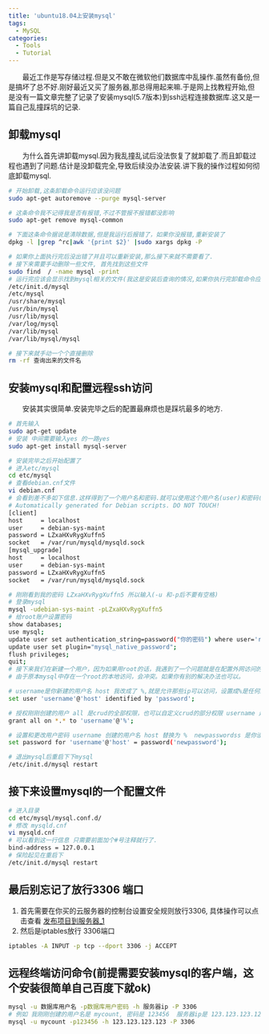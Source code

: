 ```yaml
---
title: 'ubuntu18.04上安装mysql'
tags:
  - MySQL
categories:
  - Tools
  - Tutorial
---
```

&emsp;&emsp;最近工作是写存储过程.但是又不敢在微软他们数据库中乱操作.虽然有备份,但是搞坏了总不好.刚好最近又买了服务器,那总得用起来嘛.于是网上找教程开始,但是没有一篇文章完整了记录了安装mysql(5.7版本)到ssh远程连接数据库.这又是一篇自己乱撞踩坑的记录.

 
## 卸载mysql
&emsp;&emsp;为什么首先讲卸载mysql.因为我乱撞乱试后没法恢复了就卸载了.而且卸载过程也遇到了问题.估计是没卸载完全,导致后续没办法安装.讲下我的操作过程如何彻底卸载mysql.
```bash  
# 开始卸载,这条卸载命令运行应该没问题
sudo apt-get autoremove --purge mysql-server

# 这条命令我不记得我是否有报错,不过不管报不报错都没影响
sudo apt-get remove mysql-common 

# 下面这条命令据说是清除数据,但是我运行后报错了，如果你没报错,重新安装了
dpkg -l |grep ^rc|awk '{print $2}' |sudo xargs dpkg -P

# 如果你上面执行完后没出错了并且可以重新安装,那么接下来就不需要看了.
# 接下来需要手动删除一些文件, 首先找到这些文件
sudo find  / -name mysql -print 
# 运行完应该会显示找到mysql相关的文件(我这是安装后查询的情况,如果你执行完卸载命令应该没这么多文件)
/etc/init.d/mysql
/etc/mysql
/usr/share/mysql
/usr/bin/mysql
/usr/lib/mysql
/var/log/mysql
/var/lib/mysql
/var/lib/mysql/mysql

# 接下来就手动一个个直接删除
rm -rf 查询出来的文件名
```

## 安装mysql和配置远程ssh访问

&emsp;&emsp;安装其实很简单.安装完毕之后的配置最麻烦也是踩坑最多的地方.
```bash  
# 首先输入
sudo apt-get update
# 安装 中间需要输入yes 的一路yes
sudo apt-get install mysql-server

# 安装完毕之后开始配置了
# 进入etc/mysql
cd etc/mysql
# 查看debian.cnf文件
vi debian.cnf
# 会看到差不多如下信息.这样得到了一个用户名和密码.就可以使用这个用户名(user)和密码(password)进入mysql数据库中
# Automatically generated for Debian scripts. DO NOT TOUCH!
[client]
host     = localhost
user     = debian-sys-maint
password = LZxaHXvRygXuffn5
socket   = /var/run/mysqld/mysqld.sock
[mysql_upgrade]
host     = localhost
user     = debian-sys-maint
password = LZxaHXvRygXuffn5
socket   = /var/run/mysqld/mysqld.sock

# 刚刚看到我的密码 LZxaHXvRygXuffn5 所以输入(-u 和-p后不要有空格)
# 登录mysql
mysql -udebian-sys-maint -pLZxaHXvRygXuffn5
# 给root账户设置密码
show databases;
use mysql;
update user set authentication_string=password("你的密码") where user='root';
update user set plugin="mysql_native_password";
flush privileges;
quit;
# 接下来我们在新建一个用户，因为如果用root的话，我遇到了一个问题就是在配置外网访问的时候
# 由于原本mysql中存在一个root的本地访问，会冲突。如果你有别的解决办法也可以。

# username是你新建的用户名 host 我改成了 %,就是允许那些ip可以访问，设置成%是任何ip都能访问  password 是你设置的密码
set user 'username'@'host' identified by 'password';

# 授权刚刚创建的用户 all 是crud的全部权限，也可以自定义crud的部分权限 username 是上一步创建的用户名
grant all on *.* to 'username'@'%';

# 设置和更改用户密码 username 创建的用户名 host 替换为 %  newpasswordss 是你设置的密码
set password for 'username'@'host' = password('newpassword');

# 退出mysql后重启下下mysql
/etc/init.d/mysql restart
```

## 接下来设置mysql的一个配置文件
```bash  
# 进入目录
cd etc/mysql/mysql.conf.d/
# 修改 mysqld.cnf 
vi mysqld.cnf 
# 可以看到这一行信息 只需要前面加个#号注释就行了.
bind-address = 127.0.0.1
# 保险起见在重启下
/etc/init.d/mysql restart
```

## 最后别忘记了放行3306 端口
1. 首先需要在你买的云服务器的控制台设置安全规则放行3306, 具体操作可以点击查看 [发布项目到服务器_1](/posts/publis-project-to-service-1)
2. 然后是iptables放行 3306端口
```bash  
iptables -A INPUT -p tcp --dport 3306 -j ACCEPT
```

## 远程终端访问命令(前提需要安装mysql的客户端，这个安装很简单自己百度下就ok)
```bash  
mysql -u 数据库用户名 -p数据库用户密码 -h 服务器ip -P 3306
# 例如 我刚刚创建的用户名是 mycount, 密码是 123456  服务器ip是 123.123.123.123 那么我的命令如下
mysql -u mycount -p123456 -h 123.123.123.123 -P 3306
```